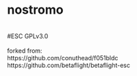 # nostromo  <br />
<br />
#ESC  GPLv3.0 <br />
<br />
forked from: <br />
https://github.com/conuthead/f051bldc <br />
https://github.com/betaflight/betaflight-esc <br />
